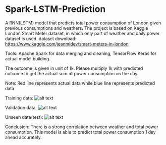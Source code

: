 # Spark-LSTM-Prediction
A RNN(LSTM) model that predicts total power consumption of London given previous consumptions and weathers.
The project is based on Kaggle London Smart Meter dataset, in which only part of weather and daily power dataset is used.
dataset download: https://www.kaggle.com/jeanmidev/smart-meters-in-london

Tools: Apache Spark for data merging and cleaning, TensorFlow Keras for actual model building.

The outcome is given in unit of 1k. Please multiply 1k with predicted outcome to get the actual sum of power consumption on the day.

Note: Red line represents actual data while blue line represents predicted data

Training data:
![alt text](https://github.com/JeffreyW0w/Spark-LSTM-Prediction/blob/master/result_pics/train.png?raw=true)

Validation data:
![alt text](https://github.com/JeffreyW0w/Spark-LSTM-Prediction/blob/master/result_pics/valid.png?raw=true)

Unseen data(test):
![alt text](https://github.com/JeffreyW0w/Spark-LSTM-Prediction/blob/master/result_pics/test.png?raw=true)


Conclusion:
There is a strong correlation between weather and total power consumption. This model is able to predict total power consumption 1 day ahead accurately.
